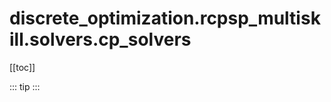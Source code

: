 # discrete_optimization.rcpsp_multiskill.solvers.cp_solvers

[[toc]]

::: tip
<skdecide-summary></skdecide-summary>
:::

